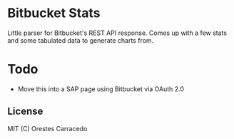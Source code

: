 # Bitbucket Stats #
Little parser for Bitbucket's REST API response. Comes up with a few stats and some 
tabulated data to generate charts from.

# Todo #

* Move this into a SAP page using Bitbucket via OAuth 2.0

## License ##
MIT (C) Orestes Carracedo


